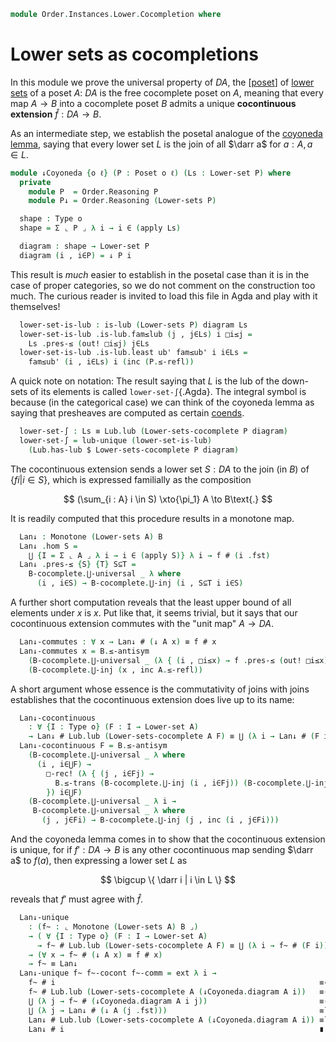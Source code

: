 <!--
```agda
open import Cat.Prelude

open import Order.Diagram.Lub.Reasoning
open import Order.Instances.Pointwise
open import Order.Instances.Lower
open import Order.Diagram.Glb
open import Order.Diagram.Lub
open import Order.Base

import Order.Reasoning
```
-->

```agda
module Order.Instances.Lower.Cocompletion where
```

# Lower sets as cocompletions

In this module we prove the universal property of $DA$, the [[poset]] of
[lower sets] of a poset $A$: $DA$ is the free cocomplete poset on $A$,
meaning that every map $A \to B$ into a cocomplete poset $B$ admits a
unique **cocontinuous extension** $\widehat{f} : DA \to B$.

[poset]: Order.Base.html
[lower sets]: Order.Instances.Lower.html

As an intermediate step, we establish the posetal analogue of the
[coyoneda lemma], saying that every lower set $L$ is the join of all
$\darr a$ for $a : A, a \in L$.

[coyoneda lemma]: Cat.Functor.Hom.Coyoneda.html

```agda
module ↓Coyoneda {o ℓ} (P : Poset o ℓ) (Ls : Lower-set P) where
  private
    module P  = Order.Reasoning P
    module P↓ = Order.Reasoning (Lower-sets P)

  shape : Type o
  shape = Σ ⌞ P ⌟ λ i → i ∈ (apply Ls)

  diagram : shape → Lower-set P
  diagram (i , i∈P) = ↓ P i
```

This result is _much_ easier to establish in the posetal case than it is
in the case of proper categories, so we do not comment on the
construction too much. The curious reader is invited to load this file
in Agda and play with it themselves!

```agda
  lower-set-is-lub : is-lub (Lower-sets P) diagram Ls
  lower-set-is-lub .is-lub.fam≤lub (j , j∈Ls) i □i≤j =
    Ls .pres-≤ (out! □i≤j) j∈Ls
  lower-set-is-lub .is-lub.least ub' fam≤ub' i i∈Ls =
    fam≤ub' (i , i∈Ls) i (inc (P.≤-refl))
```

A quick note on notation: The result saying that $L$ is the lub of the
down-sets of its elements is called `lower-set-∫`{.Agda}. The integral symbol is
because (in the categorical case) we can think of the coyoneda lemma as
saying that presheaves are computed as certain [coends].

[coends]: Cat.Diagram.Coend.html

```agda
  lower-set-∫ : Ls ≡ Lub.lub (Lower-sets-cocomplete P diagram)
  lower-set-∫ = lub-unique (lower-set-is-lub)
    (Lub.has-lub $ Lower-sets-cocomplete P diagram)
```

<!--
```agda
module
  _ {o ℓ ℓ'} {A : Poset o ℓ} {B : Poset o ℓ'}
    {⋃ : {I : Type o} (F : I → ⌞ B ⌟) → ⌞ B ⌟}
    (⋃-lubs : ∀ {I : Type o} (F : I → ⌞ B ⌟) → is-lub B F (⋃ F))
    (f : Monotone A B)
  where
  private
    module A  = Poset A
    module DA = Poset (Lower-sets A)
    module B  = Poset B
    module B-cocomplete = Lubs B ⋃-lubs
```
-->

The cocontinuous extension sends a lower set $S : DA$ to the join (in
$B$) of $\{ f i | i \in S \}$, which is expressed familially as the
composition

$$
(\sum_{i : A} i \in S) \xto{\pi_1} A \to B\text{.}
$$

It is readily computed that this procedure results in a monotone map.

```agda
  Lan↓ : Monotone (Lower-sets A) B
  Lan↓ .hom S =
    ⋃ {I = Σ ⌞ A ⌟ λ i → i ∈ (apply S)} λ i → f # (i .fst)
  Lan↓ .pres-≤ {S} {T} S⊆T =
    B-cocomplete.⋃-universal _ λ where
      (i , i∈S) → B-cocomplete.⋃-inj (i , S⊆T i i∈S)
```

A further short computation reveals that the least upper bound of all
elements under $x$ is $x$. Put like that, it seems trivial, but it says
that our cocontinuous extension commutes with the "unit map" $A \to DA$.

```agda
  Lan↓-commutes : ∀ x → Lan↓ # (↓ A x) ≡ f # x
  Lan↓-commutes x = B.≤-antisym
    (B-cocomplete.⋃-universal _ (λ { (i , □i≤x) → f .pres-≤ (out! □i≤x) }))
    (B-cocomplete.⋃-inj (x , inc A.≤-refl))
```

A short argument whose essence is the commutativity of joins with joins
establishes that the cocontinuous extension does live up to its name:

```agda
  Lan↓-cocontinuous
    : ∀ {I : Type o} (F : I → Lower-set A)
    → Lan↓ # Lub.lub (Lower-sets-cocomplete A F) ≡ ⋃ (λ i → Lan↓ # (F i))
  Lan↓-cocontinuous F = B.≤-antisym
    (B-cocomplete.⋃-universal _ λ where
      (i , i∈⋃F) →
        □-rec! (λ { (j , i∈Fj) →
          B.≤-trans (B-cocomplete.⋃-inj (i , i∈Fj)) (B-cocomplete.⋃-inj j)
        }) i∈⋃F)
    (B-cocomplete.⋃-universal _ λ i →
     B-cocomplete.⋃-universal _ λ where
       (j , j∈Fi) → B-cocomplete.⋃-inj (j , inc (i , j∈Fi)))
```

And the coyoneda lemma comes in to show that the cocontinuous extension
is unique, for if $f' : DA \to B$ is any other cocontinuous map sending
$\darr a$ to $f(a)$, then expressing a lower set $L$ as

$$
\bigcup \{ \darr i | i \in L \}
$$

reveals that $f'$ must agree with $\widehat{f}$.

```agda
  Lan↓-unique
    : (f~ : ⌞ Monotone (Lower-sets A) B ⌟)
    → ( ∀ {I : Type o} (F : I → Lower-set A)
      → f~ # Lub.lub (Lower-sets-cocomplete A F) ≡ ⋃ (λ i → f~ # (F i)) )
    → (∀ x → f~ # (↓ A x) ≡ f # x)
    → f~ ≡ Lan↓
  Lan↓-unique f~ f~-cocont f~-comm = ext λ i →
    f~ # i                                                           ≡⟨ ap# f~ (↓Coyoneda.lower-set-∫ A i) ⟩
    f~ # Lub.lub (Lower-sets-cocomplete A (↓Coyoneda.diagram A i))   ≡⟨ f~-cocont (↓Coyoneda.diagram A i) ⟩
    ⋃ (λ j → f~ # (↓Coyoneda.diagram A i j))                         ≡⟨ ap ⋃ (funext λ j → f~-comm (j .fst) ∙ sym (Lan↓-commutes (j .fst))) ⟩
    ⋃ (λ j → Lan↓ # (↓ A (j .fst)))                                  ≡˘⟨ Lan↓-cocontinuous (↓Coyoneda.diagram A i) ⟩
    Lan↓ # Lub.lub (Lower-sets-cocomplete A (↓Coyoneda.diagram A i)) ≡˘⟨ ap# Lan↓ (↓Coyoneda.lower-set-∫ A i) ⟩
    Lan↓ # i                                                         ∎
```
